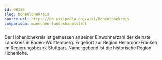 ```yaml
---
id: 08126
slug: hohenlohekreis
source_url: https://de.wikipedia.org/wiki/Hohenlohekreis
comparison: muenchen-landeshauptstadt
---
```


Der Hohenlohekreis ist gemessen an seiner Einwohnerzahl der kleinste Landkreis in Baden-Württemberg. Er gehört zur Region Heilbronn-Franken im Regierungsbezirk Stuttgart. Namengebend ist die historische Region Hohenlohe.
